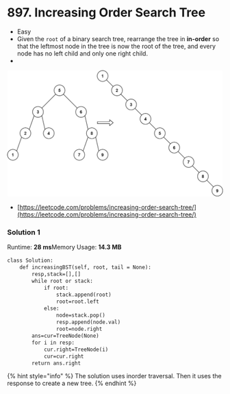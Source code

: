 # 897. Increasing Order Search Tree

* Easy
* Given the `root` of a binary search tree, rearrange the tree in **in-order** so that the leftmost node in the tree is now the root of the tree, and every node has no left child and only one right child.
*

![Example](<../../.gitbook/assets/image (4) (1) (1) (1) (1) (1) (1) (1) (1).png>)

* [https://leetcode.com/problems/increasing-order-search-tree/](https://leetcode.com/problems/increasing-order-search-tree/)

### Solution 1

Runtime: **28 ms**Memory Usage: **14.3 MB**

```
class Solution:
    def increasingBST(self, root, tail = None):
        resp,stack=[],[]
        while root or stack:
            if root:
                stack.append(root)
                root=root.left
            else:
                node=stack.pop()
                resp.append(node.val)
                root=node.right
        ans=cur=TreeNode(None)
        for i in resp:
            cur.right=TreeNode(i)
            cur=cur.right
        return ans.right
```

{% hint style="info" %}
The solution uses inorder traversal. Then it uses the response to create a new tree.&#x20;
{% endhint %}
